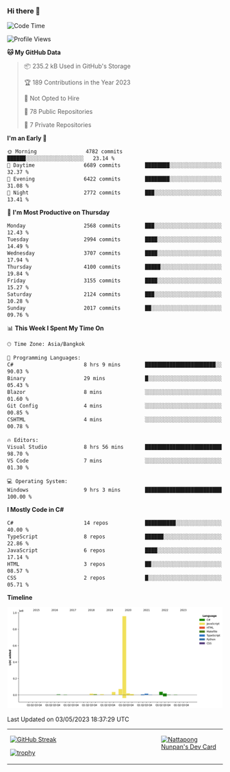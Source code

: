### Hi there 👋

<!--START_SECTION:waka-->
![Code Time](http://img.shields.io/badge/Code%20Time-553%20hrs%2027%20mins-blue)

![Profile Views](http://img.shields.io/badge/Profile%20Views-0-blue)

**🐱 My GitHub Data** 

> 📦 235.2 kB Used in GitHub's Storage 
 > 
> 🏆 189 Contributions in the Year 2023
 > 
> 🚫 Not Opted to Hire
 > 
> 📜 78 Public Repositories 
 > 
> 🔑 7 Private Repositories 
 > 
**I'm an Early 🐤** 

```text
🌞 Morning                4782 commits        ██████░░░░░░░░░░░░░░░░░░░   23.14 % 
🌆 Daytime                6689 commits        ████████░░░░░░░░░░░░░░░░░   32.37 % 
🌃 Evening                6422 commits        ████████░░░░░░░░░░░░░░░░░   31.08 % 
🌙 Night                  2772 commits        ███░░░░░░░░░░░░░░░░░░░░░░   13.41 % 
```
📅 **I'm Most Productive on Thursday** 

```text
Monday                   2568 commits        ███░░░░░░░░░░░░░░░░░░░░░░   12.43 % 
Tuesday                  2994 commits        ████░░░░░░░░░░░░░░░░░░░░░   14.49 % 
Wednesday                3707 commits        ████░░░░░░░░░░░░░░░░░░░░░   17.94 % 
Thursday                 4100 commits        █████░░░░░░░░░░░░░░░░░░░░   19.84 % 
Friday                   3155 commits        ████░░░░░░░░░░░░░░░░░░░░░   15.27 % 
Saturday                 2124 commits        ███░░░░░░░░░░░░░░░░░░░░░░   10.28 % 
Sunday                   2017 commits        ██░░░░░░░░░░░░░░░░░░░░░░░   09.76 % 
```


📊 **This Week I Spent My Time On** 

```text
🕑︎ Time Zone: Asia/Bangkok

💬 Programming Languages: 
C#                       8 hrs 9 mins        ███████████████████████░░   90.03 % 
Binary                   29 mins             █░░░░░░░░░░░░░░░░░░░░░░░░   05.43 % 
Blazor                   8 mins              ░░░░░░░░░░░░░░░░░░░░░░░░░   01.60 % 
Git Config               4 mins              ░░░░░░░░░░░░░░░░░░░░░░░░░   00.85 % 
CSHTML                   4 mins              ░░░░░░░░░░░░░░░░░░░░░░░░░   00.78 % 

🔥 Editors: 
Visual Studio            8 hrs 56 mins       █████████████████████████   98.70 % 
VS Code                  7 mins              ░░░░░░░░░░░░░░░░░░░░░░░░░   01.30 % 

💻 Operating System: 
Windows                  9 hrs 3 mins        █████████████████████████   100.00 % 
```

**I Mostly Code in C#** 

```text
C#                       14 repos            ██████████░░░░░░░░░░░░░░░   40.00 % 
TypeScript               8 repos             ██████░░░░░░░░░░░░░░░░░░░   22.86 % 
JavaScript               6 repos             ████░░░░░░░░░░░░░░░░░░░░░   17.14 % 
HTML                     3 repos             ██░░░░░░░░░░░░░░░░░░░░░░░   08.57 % 
CSS                      2 repos             █░░░░░░░░░░░░░░░░░░░░░░░░   05.71 % 
```



**Timeline**

![Lines of Code chart](https://raw.githubusercontent.com/aixasz/aixasz/main/assets/bar_graph.png)


 Last Updated on 03/05/2023 18:37:29 UTC
<!--END_SECTION:waka-->

<table>
<tr>
<td width="70%" valign="top">
 
 [![GitHub Streak](http://github-readme-streak-stats.herokuapp.com?user=aixasz&theme=github-dark&hide_border=true&date_format=%5BY%20%5DM%20j)](https://git.io/streak-stats)

 [![trophy](https://github-profile-trophy.vercel.app/?username=aixasz&theme=onedark)](https://github.com/ryo-ma/github-profile-trophy)
 </td>
<td width="30%" valign="top">
 
<a href="https://app.daily.dev/aixasz"><img src="https://api.daily.dev/devcards/403207936e6547c9a85ea449e9f3abe8.png?r=re8" alt="Nattapong Nunpan's Dev Card"/></a>

 </td>
</tr>
</table>
 

